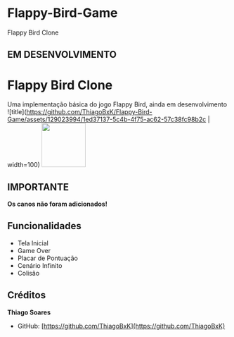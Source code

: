 # Flappy-Bird-Game
Flappy Bird Clone

## EM DESENVOLVIMENTO ##

# Flappy Bird Clone

Uma implementação básica do jogo Flappy Bird, ainda em desenvolvimento
![title](https://github.com/ThiagoBxK/Flappy-Bird-Game/assets/129023994/1ed37137-5c4b-4f75-ac62-57c38fc98b2c | width=100)
<img src="[https://your-image-url.type](https://kevinmongiello.github.io/flappybird/bin/pics/title.png)" width="100" height="100">

## IMPORTANTE ##
**Os canos não foram adicionados!**

## Funcionalidades ##
- Tela Inicial
- Game Over
- Placar de Pontuação
- Cenário Infinito
- Colisão

## Créditos ##
**Thiago Soares**
- GitHub: [https://github.com/ThiagoBxK](https://github.com/ThiagoBxK)

